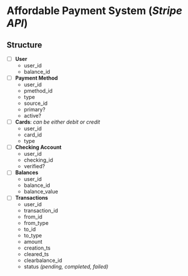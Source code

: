 # Affordable Payment System (*Stripe API*)

## Structure

* [ ] **User**
  - user_id
  - balance_id
* [ ] **Payment Method**
  * user_id
  * pmethod_id
  * type
  * source_id
  * primary?
  * active?
* [ ] **Cards**: *can be either debit or credit*
  * user_id
  * card_id
  * type
* [ ] **Checking Account**
  * user_id
  * checking_id
  * verified?
* [ ] **Balances**
  * user_id
  * balance_id
  * balance_value
* [ ] **Transactions**
  - user_id
  - transaction_id
  - from_id
  - from_type
  - to_id
  - to_type
  - amount
  - creation_ts
  - cleared_ts
  - clearbalance_id
  - status *(pending, completed, failed)*

